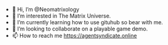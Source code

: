 - 👋 Hi, I’m @Neomatrixology
- 👀 I’m interested in The Matrix Universe.
- 🌱 I’m currently learning how to use gituhub so bear with me.
- 💞️ I’m looking to collaborate on a playable game demo.
- 📫 How to reach me https://agentsyndicate.online

<!---
Neomatrixology/Neomatrixology is a ✨ special ✨ repository because its `README.md` (this file) appears on your GitHub profile.
You can click the Preview link to take a look at your changes.
--->
